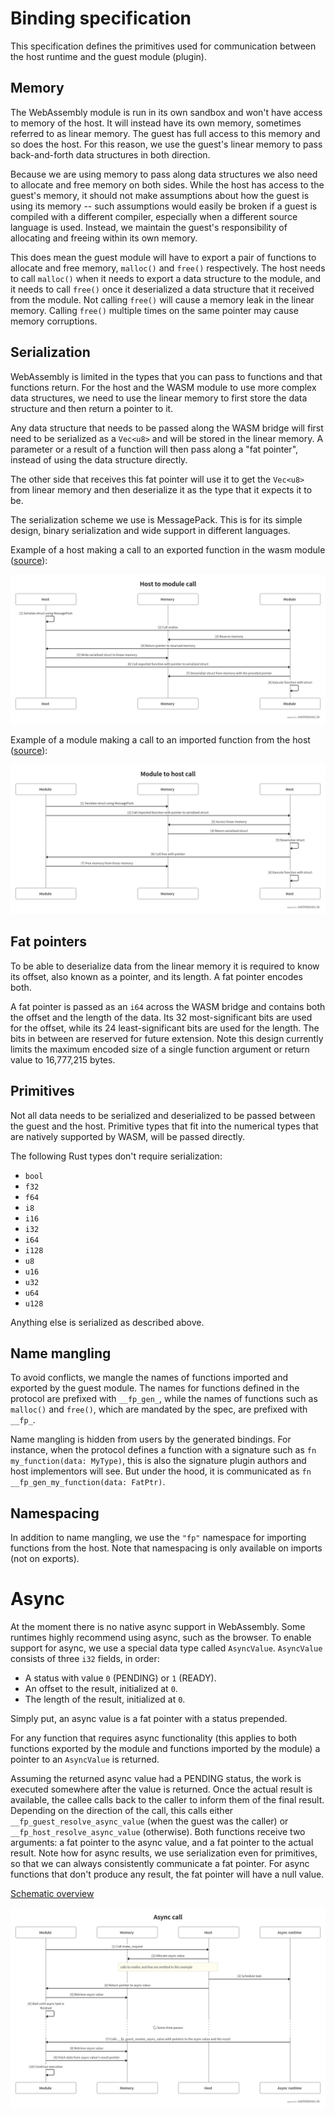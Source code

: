 # Binding specification

This specification defines the primitives used for communication between the host runtime and the
guest module (plugin).

## Memory

The WebAssembly module is run in its own sandbox and won't have access to memory of the host. It
will instead have its own memory, sometimes referred to as linear memory. The guest has full access
to this memory and so does the host. For this reason, we use the guest's linear memory to pass
back-and-forth data structures in both direction.

Because we are using memory to pass along data structures we also need to allocate and free memory
on both sides. While the host has access to the guest's memory, it should not make assumptions about
how the guest is using its memory -- such assumptions would easily be broken if a guest is compiled
with a different compiler, especially when a different source language is used. Instead, we maintain
the guest's responsibility of allocating and freeing within its own memory.

This does mean the guest module will have to export a pair of functions to allocate and free memory,
`malloc()` and `free()` respectively. The host needs to call `malloc()` when it needs to export a
data structure to the module, and it needs to call `free()` once it deserialized a data structure
that it received from the module. Not calling `free()` will cause a memory leak in the linear
memory. Calling `free()` multiple times on the same pointer may cause memory corruptions.

## Serialization

WebAssembly is limited in the types that you can pass to functions and that functions return. For
the host and the WASM module to use more complex data structures, we need to use the linear memory
to first store the data structure and then return a pointer to it.

Any data structure that needs to be passed along the WASM bridge will first need to be serialized as
a `Vec<u8>` and will be stored in the linear memory. A parameter or a result of a function will then
pass along a "fat pointer", instead of using the data structure directly.

The other side that receives this fat pointer will use it to get the `Vec<u8>` from linear memory
and then deserialize it as the type that it expects it to be.

The serialization scheme we use is MessagePack. This is for its simple design, binary serialization
and wide support in different languages.

Example of a host making a call to an exported function in the wasm module ([source](https://swimlanes.io/#bZBBTgMxDEX3OYUPQC8wCzZQiU0lVJC6DonbWiTxyHFK4fSEZGbUlm4Sxfb/7zvvpAEHeOGsoAyRfQkIzoZgjC3KqcQPFMPiUfrYA2wwsnzXuw0b08Srx9Yd4A2FbKAfhKxSnELJlA5VlLM94Kt1n4ugGwzwVHEQ68HO9FrrNswAW8woJ4TY3uZiogO3qEUSjExJUf62kK7ws2ThTY47Ia3x5qB+TlqlgRJaWVh3k+J5ZNEq25fklDjBF+nxMsA/a3Nnr2fMt1+1F44Tu3vqEWEUPpGvVhPgymvKtT6jK3Wn60Td9Rc=)):

![host-to-module-call.png](resources/host-to-module-call.png)

Example of a module making a call to an imported function from the host ([source](https://swimlanes.io/#bZBLTgMxDIb3OYUPUC4wCyTEQ2wqIcoFQuZva5HEleOohdOT6cyIYdSt/T8++4MtoqOt9DWCTOgoxSj4GJ3z1STX9Al1oj10lm1oiyT6vaHXJnZuMt/dT/OOdlD2kX9AxbQGo1o4H9q6FH/Amw9fS9eQ0tFj6yROJ1FDT/uag7FkOrMd6SScDTrwlTm6n7KdG/zL9ocQWhFFzvBK6Tp14/Kv7h1WNd+Im9NG2RPK6pZF3/WCiXyvwD/YG295GTQjT9NLWiGuqp8vCNWwesUI8Qs=)):

![module-to-host-call.png](resources/module-to-host-call.png)

## Fat pointers

To be able to deserialize data from the linear memory it is required to know its offset, also known
as a pointer, and its length. A fat pointer encodes both.

A fat pointer is passed as an `i64` across the WASM bridge and contains both the offset and the
length of the data. Its 32 most-significant bits are used for the offset, while its 24
least-significant bits are used for the length. The bits in between are reserved for future
extension. Note this design currently limits the maximum encoded size of a single function argument
or return value to 16,777,215 bytes.

## Primitives

Not all data needs to be serialized and deserialized to be passed between the guest and the host.
Primitive types that fit into the numerical types that are natively supported by WASM, will be
passed directly.

The following Rust types don't require serialization:

- `bool`
- `f32`
- `f64`
- `i8`
- `i16`
- `i32`
- `i64`
- `i128`
- `u8`
- `u16`
- `u32`
- `u64`
- `u128`

Anything else is serialized as described above.

## Name mangling

To avoid conflicts, we mangle the names of functions imported and exported by the guest module.
The names for functions defined in the protocol are prefixed with `__fp_gen_`, while the names of
functions such as `malloc()` and `free()`, which are mandated by the spec, are prefixed with
`__fp_`.

Name mangling is hidden from users by the generated bindings. For instance, when the protocol
defines a function with a signature such as `fn my_function(data: MyType)`, this is also the
signature plugin authors and host implementors will see. But under the hood, it is communicated as
`fn __fp_gen_my_function(data: FatPtr)`.

## Namespacing

In addition to name mangling, we use the `"fp"` namespace for importing functions from the host.
Note that namespacing is only available on imports (not on exports).

# Async

At the moment there is no native async support in WebAssembly. Some runtimes highly recommend using
async, such as the browser. To enable support for async, we use a special data type called
`AsyncValue`. `AsyncValue` consists of three `i32` fields, in order:

- A status with value `0` (PENDING) or `1` (READY).
- An offset to the result, initialized at `0`.
- The length of the result, initialized at `0`.

Simply put, an async value is a fat pointer with a status prepended.

For any function that requires async functionality (this applies to both functions exported by the
module and functions imported by the module) a pointer to an `AsyncValue` is returned.

Assuming the returned async value had a PENDING status, the work is executed somewhere after
the value is returned. Once the actual result is available, the callee calls back to the caller
to inform them of the final result. Depending on the direction of the call, this calls either `__fp_guest_resolve_async_value` (when the guest was the caller) or `__fp_host_resolve_async_value`
(otherwise). Both functions receive two arguments: a fat pointer to the async value, and a fat
pointer to the actual result. Note how for async results, we use serialization even for primitives,
so that we can always consistently communicate a fat pointer. For async functions that don't produce
any result, the fat pointer will have a null value.

[Schematic overview](https://swimlanes.io/#nZHBTsMwEETv/oq9cWn7ATkgoUqISy+AxDFakg2xanuDvS6tEP/O2k3VVOLENZ6deTN5teKogYd0Ch106JwxmIVD9u8UDceeYgM77rOjFezIczyt4ImTrOabmINYT8acRbC+r88NbNUMPO6pjfSZKYkx5aEIzj6a6hx3KARYrQ7oMpnAokAFJYGwOhQRYOhhiKTSSMDeilAPNoCMNgEd0U+OrgE3aA28dCNVOMG0hytGJW7gmSTHABPbIBRL6JJnUezCrQfR0uGWeyGbfd/QChQGNwtrvPIONtikSMZsNpsGvgdM6zTZECj+wAt7BVVumDAlSsbctFkGbOtIbTtM7UdZWJdO7A7U1ri2csGXlfHSrS4q4w14nbZ80+Ps5D99Z9kjSTdCj4L6q9gv1Xdptr+QmD/22rI2DEpER+qyWA6/)

![async-call.png](resources/async-call.png)

